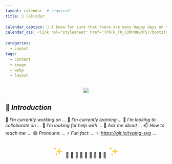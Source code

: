 ```yaml
---
layout: calendar  # required
title: 📆 ℂ𝕒𝕝𝕖𝕟𝕕𝕒𝕣

calendar_caption: 💜 I know for sure that there are many happy days on this calendar! 💜   # optional
calendar_css: <link rel="stylesheet" href="!PATH_TO_COMPONENTS!/bootstrap-calendar/css/calendar.css">

categories:
  - Layout
tags:
  - content
  - image
  - webp
  - layout
---
```



<p align="center">	
  <img src="https://raw.githubusercontent.com/sofijacom/sofijacom.github.io/9c828822ff366f233c00d36dc8abd12381f64e2b/assets/icons/gray_line.svg" />
</p>


## 📜 _Introduction_

🔭 _I’m currently working on ..._
🌱 _I’m currently learning ..._
👯 _I’m looking to collaborate on ..._
🤔 _I’m looking for help with ..._
💬 _Ask me about ..._
📫 _How to reach me: ..._
😄 _Pronouns: ..._
⚡ _Fun fact: ..._
✨ _https://git.io/typing-svg ..._


<h3 align="center">
	<img src="https://github.com/sofijacom/sofijacom.github.io/blob/4d63c7033e8df29685f8d4157a27b3f30ef96a89/assets/web/Sparkles.webp" alt="Sparkles" width="38" height="38" />
	 🦋 🦋 🦋 🦋 🦋 🦋 🦋 🦋 🦋
	<img src="https://github.com/sofijacom/sofijacom.github.io/blob/4d63c7033e8df29685f8d4157a27b3f30ef96a89/assets/web/Sparkles.webp" alt="Sparkles" width="38" height="38" />
</h3>

